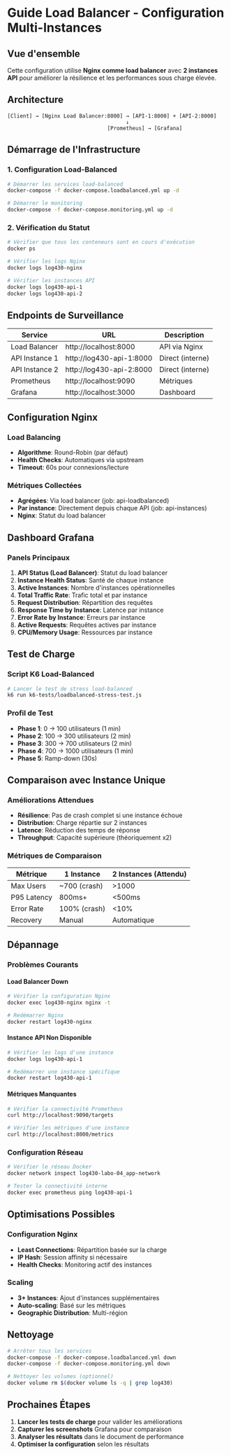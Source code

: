 # Guide Load Balancer - Configuration Multi-Instances

## Vue d'ensemble

Cette configuration utilise **Nginx comme load balancer** avec **2 instances API** pour améliorer la résilience et les performances sous charge élevée.

## Architecture

```
[Client] → [Nginx Load Balancer:8000] → [API-1:8000] + [API-2:8000]
                                      ↓
                                [Prometheus] → [Grafana]
```

## Démarrage de l'Infrastructure

### 1. Configuration Load-Balanced
```bash
# Démarrer les services load-balanced
docker-compose -f docker-compose.loadbalanced.yml up -d

# Démarrer le monitoring
docker-compose -f docker-compose.monitoring.yml up -d
```

### 2. Vérification du Statut
```bash
# Vérifier que tous les conteneurs sont en cours d'exécution
docker ps

# Vérifier les logs Nginx
docker logs log430-nginx

# Vérifier les instances API
docker logs log430-api-1
docker logs log430-api-2
```

## Endpoints de Surveillance

| Service | URL | Description |
|---------|-----|-------------|
| Load Balancer | http://localhost:8000 | API via Nginx |
| API Instance 1 | http://log430-api-1:8000 | Direct (interne) |
| API Instance 2 | http://log430-api-2:8000 | Direct (interne) |
| Prometheus | http://localhost:9090 | Métriques |
| Grafana | http://localhost:3000 | Dashboard |

## Configuration Nginx

### Load Balancing
- **Algorithme**: Round-Robin (par défaut)
- **Health Checks**: Automatiques via upstream
- **Timeout**: 60s pour connexions/lecture

### Métriques Collectées
- **Agrégées**: Via load balancer (job: api-loadbalanced)
- **Par instance**: Directement depuis chaque API (job: api-instances)
- **Nginx**: Statut du load balancer

## Dashboard Grafana

### Panels Principaux
1. **API Status (Load Balancer)**: Statut du load balancer
2. **Instance Health Status**: Santé de chaque instance
3. **Active Instances**: Nombre d'instances opérationnelles
4. **Total Traffic Rate**: Trafic total et par instance
5. **Request Distribution**: Répartition des requêtes
6. **Response Time by Instance**: Latence par instance
7. **Error Rate by Instance**: Erreurs par instance
8. **Active Requests**: Requêtes actives par instance
9. **CPU/Memory Usage**: Ressources par instance

## Test de Charge

### Script K6 Load-Balanced
```bash
# Lancer le test de stress load-balanced
k6 run k6-tests/loadbalanced-stress-test.js
```

### Profil de Test
- **Phase 1**: 0 → 100 utilisateurs (1 min)
- **Phase 2**: 100 → 300 utilisateurs (2 min)
- **Phase 3**: 300 → 700 utilisateurs (2 min)
- **Phase 4**: 700 → 1000 utilisateurs (1 min)
- **Phase 5**: Ramp-down (30s)

## Comparaison avec Instance Unique

### Améliorations Attendues
- **Résilience**: Pas de crash complet si une instance échoue
- **Distribution**: Charge répartie sur 2 instances
- **Latence**: Réduction des temps de réponse
- **Throughput**: Capacité supérieure (théoriquement x2)

### Métriques de Comparaison
| Métrique | 1 Instance | 2 Instances (Attendu) |
|----------|------------|----------------------|
| Max Users | ~700 (crash) | >1000 |
| P95 Latency | 800ms+ | <500ms |
| Error Rate | 100% (crash) | <10% |
| Recovery | Manual | Automatique |

## Dépannage

### Problèmes Courants

#### Load Balancer Down
```bash
# Vérifier la configuration Nginx
docker exec log430-nginx nginx -t

# Redémarrer Nginx
docker restart log430-nginx
```

#### Instance API Non Disponible
```bash
# Vérifier les logs d'une instance
docker logs log430-api-1

# Redémarrer une instance spécifique
docker restart log430-api-1
```

#### Métriques Manquantes
```bash
# Vérifier la connectivité Prometheus
curl http://localhost:9090/targets

# Vérifier les métriques d'une instance
curl http://localhost:8000/metrics
```

### Configuration Réseau
```bash
# Vérifier le réseau Docker
docker network inspect log430-labo-04_app-network

# Tester la connectivité interne
docker exec prometheus ping log430-api-1
```

## Optimisations Possibles

### Configuration Nginx
- **Least Connections**: Répartition basée sur la charge
- **IP Hash**: Session affinity si nécessaire
- **Health Checks**: Monitoring actif des instances

### Scaling
- **3+ Instances**: Ajout d'instances supplémentaires
- **Auto-scaling**: Basé sur les métriques
- **Geographic Distribution**: Multi-région

## Nettoyage

```bash
# Arrêter tous les services
docker-compose -f docker-compose.loadbalanced.yml down
docker-compose -f docker-compose.monitoring.yml down

# Nettoyer les volumes (optionnel)
docker volume rm $(docker volume ls -q | grep log430)
```

## Prochaines Étapes

1. **Lancer les tests de charge** pour valider les améliorations
2. **Capturer les screenshots** Grafana pour comparaison
3. **Analyser les résultats** dans le document de performance
4. **Optimiser la configuration** selon les résultats 